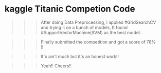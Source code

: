 # kaggle Titanic Competion Code

>>> After doing Data Preprocessing, I applied #GridSearchCV and trying it on a bunch of models, It found #SupportVectorMachine(SVM) as the best model.

>>> Finally submitted the competition and got a score of 78% !!

>>> It's ain't much but it's an honest work!!

>>> Yeah!! Cheers!!

